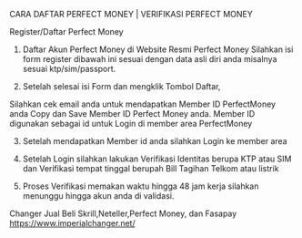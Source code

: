 CARA DAFTAR PERFECT MONEY | VERIFIKASI PERFECT MONEY

Register/Daftar Perfect Money

1. Daftar Akun Perfect Money di Website Resmi Perfect Money
   Silahkan isi form register dibawah ini sesuai dengan data asli diri anda misalnya sesuai ktp/sim/passport.



2. Setelah selesai isi Form dan mengklik Tombol Daftar,

Silahkan cek email anda untuk mendapatkan Member ID PerfectMoney anda
Copy dan Save Member ID Perfect Money anda.
Member ID digunakan sebagai id untuk Login di member area PerfectMoney



3. Setelah mendapatkan Member id anda silahkan Login ke member area








4. Setelah Login silahkan lakukan Verifikasi Identitas berupa KTP atau SIM
   dan Verifikasi tempat tinggal berupah Bill Tagihan Telkom atau listrik
  



5. Proses Verifikasi memakan waktu hingga 48 jam kerja
    silahkan menunggu hingga akun anda di validasi.

Changer Jual Beli Skrill,Neteller,Perfect Money, dan Fasapay
https://www.imperialchanger.net/
